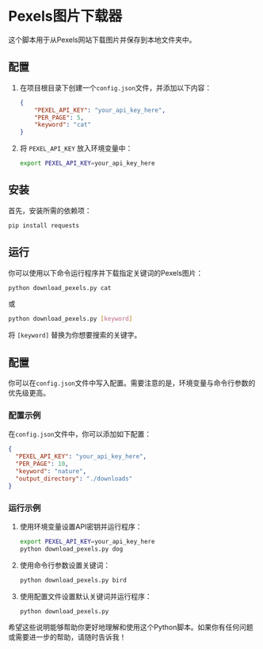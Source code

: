 
# Pexels图片下载器

这个脚本用于从Pexels网站下载图片并保存到本地文件夹中。

## 配置

1. 在项目根目录下创建一个`config.json`文件，并添加以下内容：
   ```json
   {
       "PEXEL_API_KEY": "your_api_key_here",
       "PER_PAGE": 5,
       "keyword": "cat"
   }
   ```

2. 将 `PEXEL_API_KEY` 放入环境变量中：
   ```bash
   export PEXEL_API_KEY=your_api_key_here
   ```

## 安装

首先，安装所需的依赖项：
```bash
pip install requests
```

## 运行

你可以使用以下命令运行程序并下载指定关键词的Pexels图片：

```bash
python download_pexels.py cat
```
或
```bash
python download_pexels.py [keyword]
```
将 `[keyword]` 替换为你想要搜索的关键字。

## 配置

你可以在`config.json`文件中写入配置。需要注意的是，环境变量与命令行参数的优先级更高。

### 配置示例

在`config.json`文件中，你可以添加如下配置：
```json
{
  "PEXEL_API_KEY": "your_api_key_here",
  "PER_PAGE": 10,
  "keyword": "nature",
  "output_directory": "./downloads"
}
```

### 运行示例

1. 使用环境变量设置API密钥并运行程序：
   ```bash
   export PEXEL_API_KEY=your_api_key_here
   python download_pexels.py dog
   ```

2. 使用命令行参数设置关键词：
   ```bash
   python download_pexels.py bird
   ```

3. 使用配置文件设置默认关键词并运行程序：
   ```bash
   python download_pexels.py
   ```


希望这些说明能够帮助你更好地理解和使用这个Python脚本。如果你有任何问题或需要进一步的帮助，请随时告诉我！